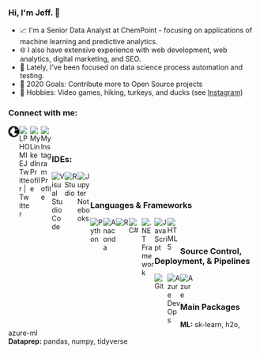 ### Hi, I'm Jeff. 👋

- 📈 I'm a Senior Data Analyst at ChemPoint - focusing on applications of machine learning and predictive analytics.
- 🌐 I also have extensive experience with web development, web analytics, digital marketing, and SEO.
- 🧪 Lately, I've been focused on data science process automation and testing.
- 🥅 2020 Goals: Contribute more to Open Source projects
- 🥾 Hobbies: Video games, hiking, turkeys, and ducks (see [Instagram][instagram])


### Connect with me:

[<img align="left" alt="Redoxic.com" width="22px" src="https://raw.githubusercontent.com/iconic/open-iconic/master/svg/globe.svg" />][website]
[<img align="left" alt="LPHOMIEJ Twitter | Twitter" width="22px" src="https://cdn.jsdelivr.net/npm/simple-icons@v3/icons/twitter.svg" />][twitter]
[<img align="left" alt="My LinkedIn Profile" width="22px" src="https://cdn.jsdelivr.net/npm/simple-icons@v3/icons/linkedin.svg" />][linkedin]
[<img align="left" alt="My Instagram Profile" width="22px" src="https://cdn.jsdelivr.net/npm/simple-icons@v3/icons/instagram.svg" />][instagram]

<br /><br />

### IDEs:

<img align="left" alt="Visual Studio Code" width="26px" src="https://cdn.jsdelivr.net/npm/simple-icons@v3/icons/visualstudiocode.svg" />
<img align="left" alt="RStudio" width="26px" src="https://cdn.jsdelivr.net/npm/simple-icons@v3/icons/rstudio.svg" />
<img align="left" alt="Jupyter Notebooks" width="26px" src="https://cdn.jsdelivr.net/npm/simple-icons@v3/icons/jupyter.svg" />

<br><br>

### Languages & Frameworks
<img align="left" alt="Python" width="26px" src="https://cdn.jsdelivr.net/npm/simple-icons@v3/icons/python.svg" />
<img align="left" alt="Anaconda" width="26px" src="https://cdn.jsdelivr.net/npm/simple-icons@v3/icons/anaconda.svg" />
<img align="left" alt="R" width="26px" src="https://cdn.jsdelivr.net/npm/simple-icons@v3/icons/r.svg" />
<img align="left" alt="C#" width="26px" src="https://cdn.jsdelivr.net/npm/simple-icons@v3/icons/csharp.svg" />
<img align="left" alt=".NET Framework" width="26px" src="https://cdn.jsdelivr.net/npm/simple-icons@v3/icons/dot-net.svg" />
<img align="left" alt="JavaScript" width="26px" src="https://cdn.jsdelivr.net/npm/simple-icons@v3/icons/javascript.svg" />
<img align="left" alt="HTML5" width="26px" src="https://cdn.jsdelivr.net/npm/simple-icons@v3/icons/html5.svg" />

<br><br>

### Source Control, Deployment, & Pipelines
<img align="left" alt="Git" width="26px" src="https://cdn.jsdelivr.net/npm/simple-icons@v3/icons/git.svg" />
<img align="left" alt="Azure DevOps" width="26px" src="https://cdn.jsdelivr.net/npm/simple-icons@v3/icons/azuredevops.svg" />
<img align="left" alt="Azure" width="26px" src="https://cdn.jsdelivr.net/npm/simple-icons@v3/icons/microsoftazure.svg" />

<br><br>

### Main Packages
<b>ML:</b> sk-learn, h2o, azure-ml<br>
<b>Dataprep:</b> pandas, numpy, tidyverse<br>

<br />
<br />

[website]: https://www.redoxic.com
[twitter]: https://twitter.com/lphomiej
[instagram]: https://instagram.com/jeffanderz
[linkedin]: https://www.linkedin.com/in/jandrson/
